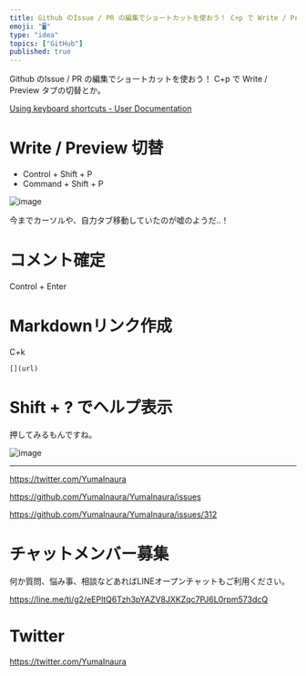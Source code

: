 ```yaml
---
title: Github のIssue / PR の編集でショートカットを使おう！ C+p で Write / Preview タブの切替とか。
emoji: "🖥"
type: "idea"
topics: ["GitHub"]
published: true
---
```


Github のIssue / PR の編集でショートカットを使おう！ C+p で Write / Preview タブの切替とか。

[Using keyboard shortcuts - User Documentation](https://help.github.com/articles/using-keyboard-shortcuts/)

# Write / Preview 切替

- Control + Shift + P 
- Command + Shift + P 

![image](https://user-images.githubusercontent.com/13635059/50876389-225c0900-1410-11e9-8357-87773aad3895.png)

今までカーソルや、自力タブ移動していたのが嘘のようだ‥！

# コメント確定

Control + Enter

# Markdownリンク作成

C+k

`[](url)`

# Shift + ? でヘルプ表示

押してみるもんですね。

![image](https://user-images.githubusercontent.com/13635059/50876428-5a634c00-1410-11e9-99dd-c3c5e74774ec.png)


---

https://twitter.com/YumaInaura

https://github.com/YumaInaura/YumaInaura/issues

https://github.com/YumaInaura/YumaInaura/issues/312








<!-- Update From Qiita API -->

# チャットメンバー募集


何か質問、悩み事、相談などあればLINEオープンチャットもご利用ください。

https://line.me/ti/g2/eEPltQ6Tzh3pYAZV8JXKZqc7PJ6L0rpm573dcQ





# Twitter


https://twitter.com/YumaInaura


<!-- Update From Qiita API -->



